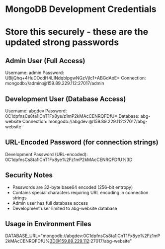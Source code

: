 # MongoDB Development Credentials
# Store this securely - these are the updated strong passwords

## Admin User (Full Access)
Username: admin
Password: UBijQhq+4HuDOcdH4LINdqblpgwNGzVjIc1+ABGdAoE=
Connection: mongodb://admin:<password>@159.89.229.112:27017/admin

## Development User (Database Access)
Username: abgdev
Password: 0C1dpfnsCs8ta1lCnT1Fx8ye/z1mP2kMAcCENRQFDfU=
Database: abg-website
Connection: mongodb://abgdev:<password>@159.89.229.112:27017/abg-website

## URL-Encoded Password (for connection strings)
Development Password (URL-encoded): 0C1dpfnsCs8ta1lCnT1Fx8ye%2Fz1mP2kMAcCENRQFDfU%3D

## Security Notes
- Passwords are 32-byte base64 encoded (256-bit entropy)
- Contains special characters requiring URL encoding in connection strings
- Admin user has full database access
- Development user limited to abg-website database

## Usage in Environment Files
DATABASE_URL="mongodb://abgdev:0C1dpfnsCs8ta1lCnT1Fx8ye%2Fz1mP2kMAcCENRQFDfU%3D@159.89.229.112:27017/abg-website"